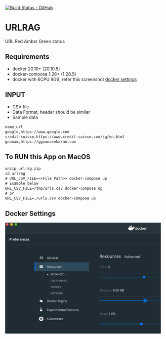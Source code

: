[![Build Status - GitHub](https://github.com/ggnanasekaran77/monitor-service/workflows/pytesting/badge.svg)](https://github.com/ggnanasekaran77/monitor-service/actions?query=workflow%3Apytesting)
# URLRAG 
URL Red Amber Green status

## Requirements 
* docker 20.10+ (20.10.5)
* docker-compose 1.28+ (1.28.5)
* docker with 6CPU 8GB, refer this screenshot [docker settings](#docker-settings)

## INPUT
* CSV file
* Data Format, header should be similar
* Sample data 
```csv
name,url
google,https://www.google.com
credit-suisse,https://www.credit-suisse.com/sg/en.html
gnanam,https://ggnanasekaran.com
```

## To RUN this App on MacOS
```shell
unzip urlrag.zip
cd urlrag
# URL_CSV_FILE=<<File Path>> docker-compose up
# Example below
URL_CSV_FILE=/tmp/urls.csv docker-compose up
# or
URL_CSV_FILE=./urls.csv docker-compose up
```

## Docker Settings
![Docker Settings](./images/docker_settings.png)
